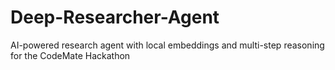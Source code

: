 # Deep-Researcher-Agent
AI-powered research agent with local embeddings and multi-step reasoning for the CodeMate Hackathon

